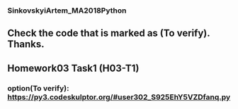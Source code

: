 ### SinkovskyiArtem_MA2018Python

## Сheck the code that is marked as (To verify). Thanks.

## Homework03 Task1 (H03-T1)
### option(To verify): https://py3.codeskulptor.org/#user302_S925EhY5VZDfanq.py
